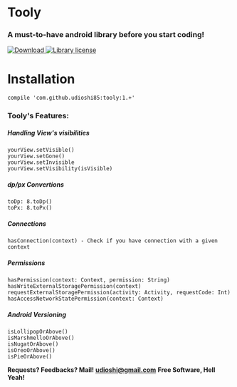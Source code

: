 # Tooly
### A must-to-have android library before you start coding!


[ ![Download](https://api.bintray.com/packages/udioshi85/maven/libGenericSettings/images/download.svg) ](https://bintray.com/udioshi85/maven/Tooly/_latestVersion)[ ![Library license](https://img.shields.io/badge/License-Apache--2.0-blue.svg) ]()

# Installation
    compile 'com.github.udioshi85:tooly:1.+'


### Tooly's Features:

##### Handling View's visibilities
    yourView.setVisible()
    yourView.setGone()
    yourView.setInvisible
    yourView.setVisibility(isVisible)
    
##### dp/px Convertions
    toDp: 8.toDp()
    toPx: 8.toPx()
    
##### Connections
    hasConnection(context) - Check if you have connection with a given context
    
##### Permissions
    hasPermission(context: Context, permission: String)
    hasWriteExternalStoragePermission(context)
    requestExternalStoragePermission(activity: Activity, requestCode: Int)
    hasAccessNetworkStatePermission(context: Context)
    
##### Android Versioning
    isLollipopOrAbove()
    isMarshmelloOrAbove()
    isNugatOrAbove()
    isOreoOrAbove()
    isPieOrAbove()
    
**Requests? Feedbacks? Mail! udioshi@gmail.com**
**Free Software, Hell Yeah!**
